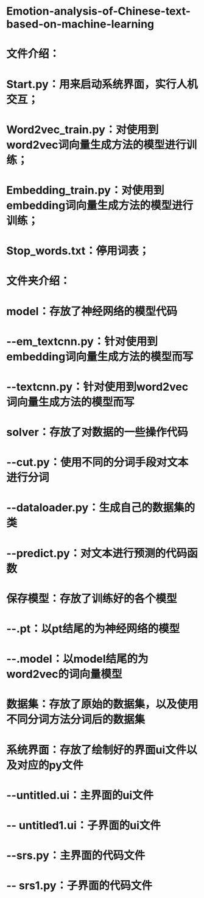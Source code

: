 # Emotion-analysis-of-Chinese-text-based-on-machine-learning
# 文件介绍：
# Start.py：用来启动系统界面，实行人机交互；
# Word2vec_train.py：对使用到word2vec词向量生成方法的模型进行训练；
# Embedding_train.py：对使用到embedding词向量生成方法的模型进行训练；
# Stop_words.txt：停用词表；

# 文件夹介绍：
# model：存放了神经网络的模型代码
#   --em_textcnn.py：针对使用到embedding词向量生成方法的模型而写
#   --textcnn.py：针对使用到word2vec词向量生成方法的模型而写
# solver：存放了对数据的一些操作代码
#   --cut.py：使用不同的分词手段对文本进行分词
#   --dataloader.py：生成自己的数据集的类
#   --predict.py：对文本进行预测的代码函数
# 保存模型：存放了训练好的各个模型
#   --.pt：以pt结尾的为神经网络的模型
#   --.model：以model结尾的为word2vec的词向量模型
# 数据集：存放了原始的数据集，以及使用不同分词方法分词后的数据集
# 系统界面：存放了绘制好的界面ui文件以及对应的py文件
#   --untitled.ui：主界面的ui文件
#   -- untitled1.ui：子界面的ui文件
#   --srs.py：主界面的代码文件
#   -- srs1.py：子界面的代码文件

